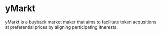 # yMarkt

yMarkt is a buyback market maker that aims to facilitate token acqusitions at preferential prices by aligning participating itnerests. 

